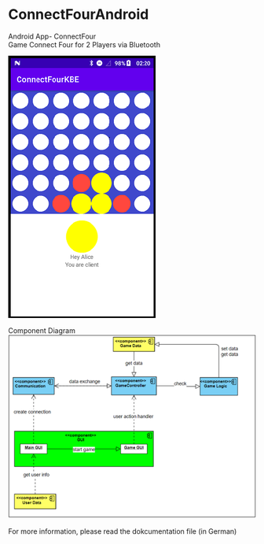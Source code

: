 # ConnectFourAndroid
Android App- ConnectFour\
Game Connect Four for 2 Players via Bluetooth

<img src="Screenshot.png" width="300">

Component Diagram\
<img src="Component.png" width="700">

For more information, please read the dokcumentation file (in German)
